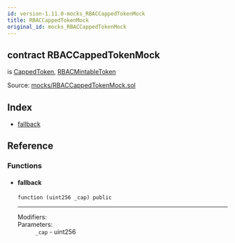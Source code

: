 ```yaml
---
id: version-1.11.0-mocks_RBACCappedTokenMock
title: RBACCappedTokenMock
original_id: mocks_RBACCappedTokenMock
---
```


<div class="contract-doc"><div class="contract"><h2 class="contract-header"><span class="contract-kind">contract</span> RBACCappedTokenMock</h2><p class="base-contracts"><span>is</span> <a href="token_ERC20_CappedToken.html">CappedToken</a><span>, </span><a href="token_ERC20_RBACMintableToken.html">RBACMintableToken</a></p><div class="source">Source: <a href="https://github.com/OpenZeppelin/zeppelin-solidity/blob/v1.11.0/contracts/mocks/RBACCappedTokenMock.sol" target="_blank">mocks/RBACCappedTokenMock.sol</a></div></div><div class="index"><h2>Index</h2><ul><li><a href="mocks_RBACCappedTokenMock.html#">fallback</a></li></ul></div><div class="reference"><h2>Reference</h2><div class="functions"><h3>Functions</h3><ul><li><div class="item function"><span id="fallback" class="anchor-marker"></span><h4 class="name">fallback</h4><div class="body"><code class="signature">function <strong></strong><span>(uint256 _cap) </span><span>public </span></code><hr/><dl><dt><span class="label-modifiers">Modifiers:</span></dt><dd></dd><dt><span class="label-parameters">Parameters:</span></dt><dd><div><code>_cap</code> - uint256</div></dd></dl></div></div></li></ul></div></div></div>
